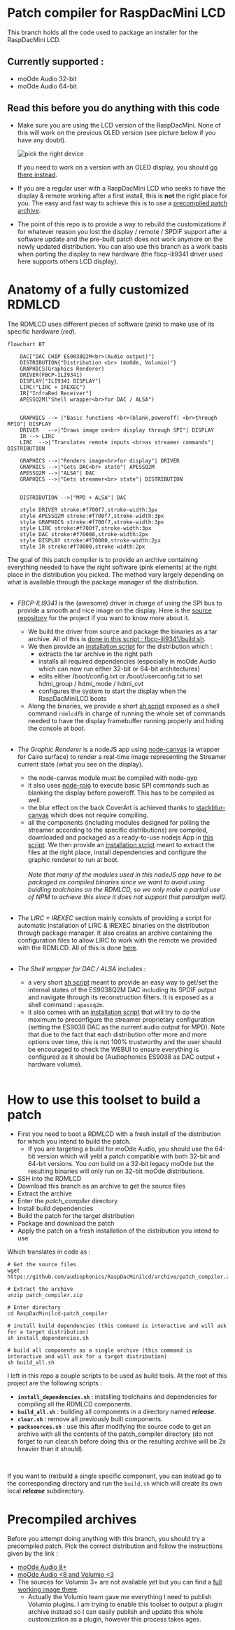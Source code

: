 # Patch compiler for RaspDacMini LCD

This branch holds all the code used to package an installer for the RaspDacMini LCD. 

## Currently supported : 
  * moOde Audio 32-bit 
  * moOde Audio 64-bit 


## Read this before you do anything with this code
* Make sure you are using the LCD version of the RaspDacMini. None of this will work on the previous OLED version (see picture below if you have any doubt). 

  ![pick the right device](https://www.audiophonics.fr/img/cms/Images/Blog/distributions_custom/lcd_oled.jpg) 

  If you need to work on a version with an OLED display, you should [go there instead](https://github.com/audiophonics/RaspDacMini). 


* If you are a regular user with a RaspDacMini LCD who seeks to have the display & remote working after a first install, this is **not** the right place for you. The easy and fast way to achieve this is to use a [precompiled patch archive](https://github.com/audiophonics/RaspDacMinilcd/blob/patch_compiler/README.md#precompiled-archives).

* The point of this repo is to provide a way to rebuild the customizations if for whatever reason you lost the display / remote / SPDIF support after a software update and the pre-built patch does not work anymore on the newly updated distribution. You can also use this branch as a work basis when porting the display to new hardware (the fbcp-ili9341 driver used here supports others LCD display).


# Anatomy of a fully customized RDMLCD 
The RDMLCD uses different pieces of software (*pink*) to make use of its specific hardware (*red*).
```mermaid 
flowchart BT

    DAC["DAC CHIP ES9038Q2M<br>(Audio output)"]
    DISTRIBUTION{"Distribution <br> (moOde, Volumio)"} 
    GRAPHICS(Graphics Renderer)
    DRIVER(FBCP-ILI9341)
    DISPLAY["ILI9341 DISPLAY"]
    LIRC("LIRC + IREXEC")
    IR["InfraRed Receiver"]
    APESSQ2M("Shell wrapper<br>for DAC / ALSA")


    GRAPHICS --> |"Basic functions <br>(blank,poweroff) <br>through RPIO"| DISPLAY 
    DRIVER   -->|"Draws image on<br> display through SPI"| DISPLAY
    IR --> LIRC
    LIRC  -->|"Translates remote inputs <br>as streamer commands"| DISTRIBUTION
   
    GRAPHICS -->|"Renders image<br>for display"| DRIVER
    GRAPHICS -->|"Gets DAC<br> state"| APESSQ2M 
    APESSQ2M -->|"ALSA"| DAC
    GRAPHICS -->|"Gets streamer<br> state"| DISTRIBUTION 
    

    DISTRIBUTION -->|"MPD + ALSA"| DAC

    style DRIVER stroke:#f700f7,stroke-width:3px
    style APESSQ2M stroke:#f700f7,stroke-width:3px
    style GRAPHICS stroke:#f700f7,stroke-width:3px
    style LIRC stroke:#f700f7,stroke-width:3px
    style DAC stroke:#f70000,stroke-width:2px
    style DISPLAY stroke:#f70000,stroke-width:2px
    style IR stroke:#f70000,stroke-width:2px
```

The goal of this patch compiler is to provide an archive containing everything needed to have the right software (pink elements) at the right place in the distribution you picked. The method vary largely depending on what is available through the package manager of the distribution. 
<br><br>
* *FBCP-ILI9341* is the (awesome) driver in charge of using the SPI bus to provide a smooth and nice image on the display. Here is the [source repository](https://github.com/juj/fbcp-ili9341) for the project if you want to know more about it. 
  *  We build the driver from source and package the binaries as a tar archive. All of this is [done in this script : fbcp-ili9341/build.sh](fbcp-ili9341/build.sh).
  *  We then provide an [installation script](fbcp-ili9341/installation) for the distribution which : 
     * extracts the tar archive in the right path
     * installs all required dependencies (especially in moOde Audio which can now run either 32-bit or 64-bit architectures)
     * edits either /boot/config.txt or /boot/userconfig.txt to set hdmi_group / hdmi_mode / hdmi_cvt
     * configures the system to start the display when the RaspDacMiniLCD boots
   * Along the binaries, we provide a short [*sh* script](fbcp-ili9341/rdmlcdfb) exposed as a shell command ```rdmlcdfb``` in charge of running the whole set of commands needed to have the display framebuffer running properly and hiding the console at boot.
<br><br>

* *The Graphic Renderer* is a nodeJS app using [node-canvas](https://github.com/Automattic/node-canvas) (a wrapper for Cairo surface) to render a real-time image representing the Streamer current state (what you see on the display).
  * the node-canvas module must be compiled with node-gyp 
  * it also uses [node-rpio](https://github.com/jperkin/node-rpio) to execute basic SPI commands such as blanking the display before poweroff. This has to be compiled as well.
  * the blur effect on the back CoverArt is achieved thanks to [stackblur-canvas](https://github.com/flozz/StackBlur) which does not require compiling.
  * all the components (including modules designed for polling the streamer according to the specific distributions) are compiled, downloaded and packaged as a ready-to-use nodejs App in [this script](lcd/build.sh). We then provide an [installation script](lcd/installation) meant to extract the files at the right place, install dependencies and configure the graphic renderer to run at boot. <br><br>
  *Note that many of the modules used in this nodeJS app have to be packaged as compiled binaries since we want to avoid using buidling toolchains on the RDMLCD, so we only make a partial use of NPM to achieve this since it does not support that paradigm well).*
<br><br>
        
* *The LIRC + IREXEC* section mainly consists of providing a script for automatic installation of LIRC & IREXEC binaries on the distribution through package manager. It also creates an archive containing the configuration files to allow LIRC to work with the remote we provided with the RDMLCD. All of this is done [here](remote/installation). 
<br><br>    

* *The Shell wrapper for DAC / ALSA* includes :
  * a very short [sh script](dac/apessq2m) meant to provide an easy way to get/set the internal states of the ES9038Q2M DAC including its SPDIF output and navigate through its reconstruction filters. It is exposed as a shell command : ```apessq2m```.
  * it also comes with an [installation script](dac/installation) that will try to do the maximum to preconfigure the streamer proprietary configuration (setting the ES9038 DAC as the current audio output for MPD). Note that due to the fact that each distribution offer more and more options over time, this is not 100% trustworthy and the user should be encouraged to check the WEBUI to ensure everything is configured as it should be (Audiophonics ES9038 as DAC output + hardware volume).
<br><br>    

# How to use this toolset to build a patch
* First you need to boot a RDMLCD with a fresh install of the distribution for which you intend to build the patch.
  * If you are targeting a build for moOde Audio, you should use the 64-bit version which will yeld a patch compatible with both 32-bit and 64-bit versions. You *can* build on a 32-bit legacy moOde but the resulting binaries will only run on 32-bit moOde distributions.
* SSH into the RDMLCD 
* Download this branch as an archive to get the source files
* Extract the archive
* Enter the *patch_compiler* directory
* Install build dependencies
* Build the patch for the target distribution
* Package and download the patch
* Apply the patch on a fresh installation of the distribution you intend to use

Which translates in code as :
```
# Get the source files
wget https://github.com/audiophonics/RaspDacMinilcd/archive/patch_compiler.zip

# Extract the archive 
unzip patch_compiler.zip

# Enter directory
cd RaspDacMinilcd-patch_compiler

# install build dependencies (this command is interactive and will ask for a target distribution)
sh install_dependencies.sh 

# build all components as a single archive (this command is interactive and will ask for a target distribution)
sh build_all.sh
```
I left in this repo a couple scripts to be used as build tools. At the root of this project are the following scripts : 
  * **```install_dependencies.sh```** : installing toolchains and dependencies for compiling all the RDMLCD components.
  * **```build_all.sh```** : building all components in a directory named ***release***.
  * **```clear.sh```** : remove all previously built components.
  * **```packsources.sh```** : use this after modifying the source code to get an archive with all the contents of the patch_compiler directory (do not forget to run clear.sh before doing this or the resulting archive will be 2x heavier than it should).
<br>

If you want to (re)build a single specific component, you can instead go to the corresponding directory and run the ```build.sh``` which will create its own local ***release*** subdirectory.


# Precompiled archives
Before you attempt doing anything with this branch, you should try a precompiled patch. Pick the correct distribution and follow the instructions given by the link : 
  * [moOde Audio 8+](https://github.com/audiophonics/RaspDacMinilcd/tree/moode)
  * [moOde Audio <8 and Volumio <3](https://github.com/audiophonics/RaspDacMinilcd/tree/main)
  * The sources for Volumio 3+ are not available yet but you can find a [full working image there](https://www.audiophonics.fr/en/blog-diy-audio/23-start-up-evo-raspdac-rasptouch-raspdac-mini-with-a-pre-configured-image.html#rdmlcd).
    * Actually the Volumio team gave me everything I need to publish Volumio plugins. I am trying to enable this toolset to output a plugin archive instead so I can easily publish and update this whole customization as a plugin, however this process takes ages.
